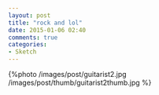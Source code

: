 ```yaml
---
layout: post
title: "rock and lol"
date: 2015-01-06 02:40
comments: true
categories: 
- Sketch
---
```

{%photo /images/post/guitarist2.jpg /images/post/thumb/guitarist2thumb.jpg %} 
